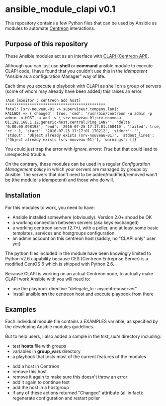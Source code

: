 # ansible_module_clapi v0.1

This repository contains a few Python files that can be used by Ansible as modules to automate [Centreon](https://www.centreon.com/fr/) interactions.

## Purpose of this repository

These Ansible modules act as an interface with [CLAPI (Centreon API)](https://documentation.centreon.com/docs/centreon-clapi/en/latest/).

Although you can just use **shell** or **command** ansible module to execute CLAPI code, I have found that you couldn't use this in the *idempotent* "Ansible as a configuration Manager" way of life.

Each time you execute a playbook with CLAPI as shell on a group of servers (some of whom may already have been added) this raises an error.
```
TASK [monitor : centreon add host] *********************************************
fatal: [srv-nouveau-01 -> superviseur.company.lan]: 
FAILED! => {'changed': true, 'cmd': '/usr/bin/centreon -u admin -p admin -o HOST -a add -v \'srv-nouveau-01;srv-nouveau-01;192.168.1.12;generic-host;central;Ping_LAN\'', 'delta': '0:00:00.098198', 'end': '2016-07-25 17:17:01.268410', 'failed': true, 'rc': 1, 'start': '2016-07-25 17:17:01.170212', 'stderr': '', 'stdout': 'Object already exists (srv-nouveau-01)', 'stdout_lines': ['Object already exists (srv-nouveau-01)'], 'warnings': []}
```

You could just trap the error with *ignore_errors: True* but that could lead to unexpected trouble.

On the contrary, these modules can be used in a regular *Configuration Management* *policy* in which your servers are managed by groups by Ansible. The servers that don't need to be added/modified/removed won't be (the module is idempotent) and those who do will.

## Installation

For this modules to work, you need to have:
* Ansible installed somewhere (obviously). Version 2.0+ shoud be OK
* a working connection between servers (aka keys exchanged)
* a working centreon server (2.7+), with a poller, and at least some basic templates, services and hostgroups configuration.
* an admin account on this centreon host (saddly, no "CLAPI only" user yet)

The python files included in the module have been knowingly limited to Python v2.6 capability because CES (Centreon Entreprise Server) is a modified CentOS 6 which is shipped with Python 2.6.

Because CLAPI is working on an actual Centreon node, to actually make CLAPI work Ansible with you will need to:
* use the playbook directive "delegate_to : mycentreonserver"
* install ansible **on** the centreon host and execute playbook from there

## Examples

Each individual module file contains a EXAMPLES variable, as specified by the developing Ansible modules guidelines. 

But to help users, I also added a sample in the *test_suite* directory including:
* test **hosts** file with groups
* variables in **group_vars** directory
* a playbook that tests most of the current features of the modules
 - add a host in Centreon
 - remove this host 
 - remove it again to make sure this doesn't throw an error
 - add it again to continue test
 - add the host in a hostgroup
 - if any of these actions returned "Changed" attribute (all in fact): regenerate configuration and restart poller